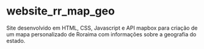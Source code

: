 # website_rr_map_geo
Site desenvolvido em HTML, CSS, Javascript e API mapbox para criação de um mapa personalizado de Roraima com informações sobre a geografia do estado.
